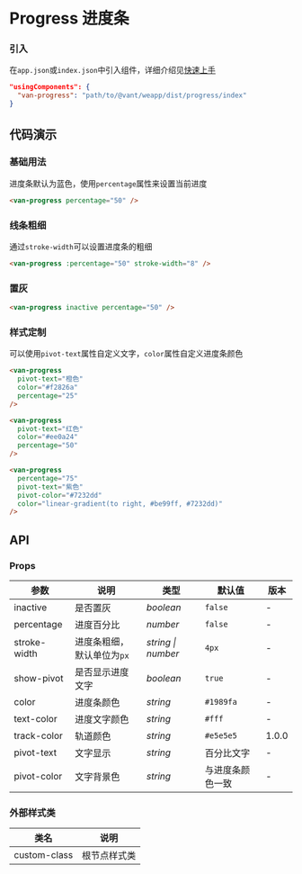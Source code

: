 # Progress 进度条

### 引入
在`app.json`或`index.json`中引入组件，详细介绍见[快速上手](#/quickstart#yin-ru-zu-jian)

```json
"usingComponents": {
  "van-progress": "path/to/@vant/weapp/dist/progress/index"
}
```

## 代码演示

### 基础用法

进度条默认为蓝色，使用`percentage`属性来设置当前进度

```html
<van-progress percentage="50" />
```

### 线条粗细

通过`stroke-width`可以设置进度条的粗细

```html
<van-progress :percentage="50" stroke-width="8" />
```

### 置灰

```html
<van-progress inactive percentage="50" />
```

### 样式定制

可以使用`pivot-text`属性自定义文字，`color`属性自定义进度条颜色

```html
<van-progress
  pivot-text="橙色"
  color="#f2826a"
  percentage="25"
/>

<van-progress
  pivot-text="红色"
  color="#ee0a24"
  percentage="50"
/>

<van-progress
  percentage="75"
  pivot-text="紫色"
  pivot-color="#7232dd"
  color="linear-gradient(to right, #be99ff, #7232dd)"
/>
```

## API

### Props

| 参数 | 说明 | 类型 | 默认值 | 版本 |
|-----------|-----------|-----------|-------------|-------------|
| inactive | 是否置灰 | *boolean* | `false` | - |
| percentage | 进度百分比 | *number* | `false` | - |
| stroke-width | 进度条粗细，默认单位为`px` | *string \| number* | `4px` | - |
| show-pivot | 是否显示进度文字 | *boolean* | `true` | - |
| color | 进度条颜色 | *string* | `#1989fa` | - |
| text-color | 进度文字颜色 | *string* | `#fff` | - |
| track-color | 轨道颜色 | *string* | `#e5e5e5` | 1.0.0 |
| pivot-text | 文字显示 | *string* | 百分比文字 | - |
| pivot-color | 文字背景色 | *string* | 与进度条颜色一致 | - |

### 外部样式类

| 类名 | 说明 |
|-----------|-----------|
| custom-class | 根节点样式类 |
